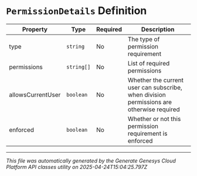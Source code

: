 # `PermissionDetails` Definition

| Property | Type | Required | Description |
|----------|------|----------|-------------|
| type | `string` | No | The type of permission requirement |
| permissions | `string[]` | No | List of required permissions |
| allowsCurrentUser | `boolean` | No | Whether the current user can subscribe, when division permissions are otherwise required |
| enforced | `boolean` | No | Whether or not this permission requirement is enforced |

---

*This file was automatically generated by the Generate Genesys Cloud Platform API classes utility on 2025-04-24T15:04:25.797Z*